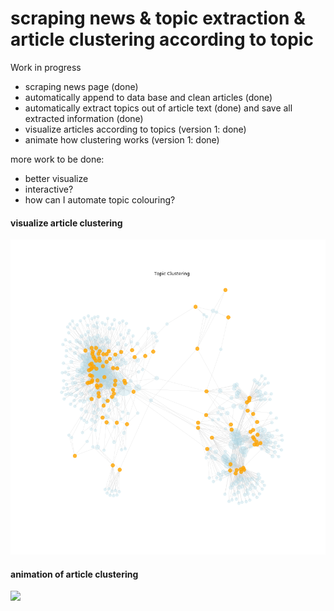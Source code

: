 scraping news & topic extraction & article clustering according to topic
================

Work in progress

- scraping news page (done)
- automatically append to data base and clean articles (done)
- automatically extract topics out of article text (done) and save all extracted information (done)
- visualize articles according to topics (version 1: done)
- animate how clustering works (version 1: done)


more work to be done:
- better visualize
- interactive?
- how can I automate topic colouring?

#### visualize article clustering
![](db_eda/0199_dbd.png.png)

#### animation of article clustering
![](db_eda/seq_movie.gif)